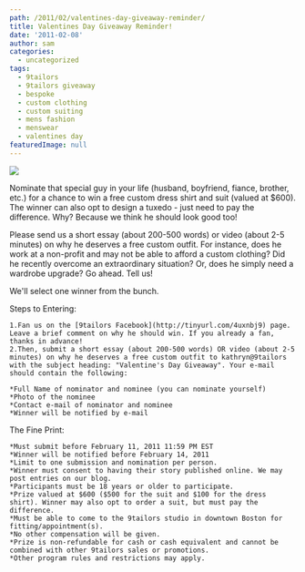 ```yaml
---
path: /2011/02/valentines-day-giveaway-reminder/
title: Valentines Day Giveaway Reminder!
date: '2011-02-08'
author: sam
categories:
  - uncategorized
tags:
  - 9tailors
  - 9tailors giveaway
  - bespoke
  - custom clothing
  - custom suiting
  - mens fashion
  - menswear
  - valentines day
featuredImage: null
---
```

[![](http://3.bp.blogspot.com/_0EoMTGK0FyE/TUwsmNTweiI/AAAAAAAAABw/CGwNxU68VIY/s320/GiveawayFlyer.jpg)](http://3.bp.blogspot.com/_0EoMTGK0FyE/TUwsmNTweiI/AAAAAAAAABw/CGwNxU68VIY/s1600/GiveawayFlyer.jpg)

Nominate that special guy in your life (husband, boyfriend, fiance, brother, etc.) for a chance to win a free custom dress shirt and suit (valued at $600). The winner can also opt to design a tuxedo - just need to pay the difference. Why? Because we think he should look good too!

Please send us a short essay (about 200-500 words) or video (about 2-5 minutes) on why he deserves a free custom outfit. For instance, does he work at a non-profit and may not be able to afford a custom clothing? Did he recently overcome an extraordinary situation? Or, does he simply need a wardrobe upgrade? Go ahead. Tell us!

We'll select one winner from the bunch.

Steps to Entering:

	1.Fan us on the [9tailors Facebook](http://tinyurl.com/4uxnbj9) page. Leave a brief comment on why he should win. If you already a fan, thanks in advance!
	2.Then, submit a short essay (about 200-500 words) OR video (about 2-5 minutes) on why he deserves a free custom outfit to kathryn@9tailors with the subject heading: "Valentine's Day Giveaway". Your e-mail should contain the following:

	*Full Name of nominator and nominee (you can nominate yourself)
	*Photo of the nominee
	*Contact e-mail of nominator and nominee
	*Winner will be notified by e-mail

The Fine Print:

	*Must submit before February 11, 2011 11:59 PM EST
	*Winner will be notified before February 14, 2011
	*Limit to one submission and nomination per person.
	*Winner must consent to having their story published online. We may post entries on our blog.
	*Participants must be 18 years or older to participate.
	*Prize valued at $600 ($500 for the suit and $100 for the dress shirt). Winner may also opt to order a suit, but must pay the difference.
	*Must be able to come to the 9tailors studio in downtown Boston for fitting/appointment(s).
	*No other compensation will be given.
	*Prize is non-refundable for cash or cash equivalent and cannot be combined with other 9tailors sales or promotions.
	*Other program rules and restrictions may apply.
